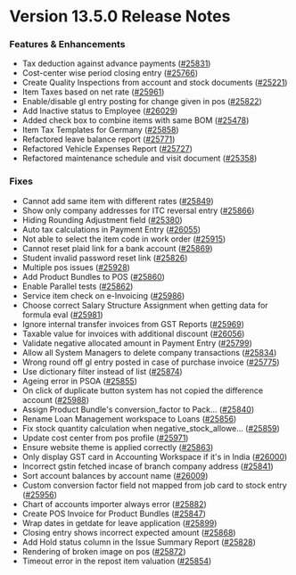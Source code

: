 # Version 13.5.0 Release Notes

### Features & Enhancements

- Tax deduction against advance payments ([#25831](https://github.com/netmanthan/erpnext/pull/25831))
- Cost-center wise period closing entry ([#25766](https://github.com/netmanthan/erpnext/pull/25766))
- Create Quality Inspections from account and stock documents ([#25221](https://github.com/netmanthan/erpnext/pull/25221))
- Item Taxes based on net rate ([#25961](https://github.com/netmanthan/erpnext/pull/25961))
- Enable/disable gl entry posting for change given in pos ([#25822](https://github.com/netmanthan/erpnext/pull/25822))
- Add Inactive status to Employee ([#26029](https://github.com/netmanthan/erpnext/pull/26029))
- Added check box to combine items with same BOM ([#25478](https://github.com/netmanthan/erpnext/pull/25478))
- Item Tax Templates for Germany ([#25858](https://github.com/netmanthan/erpnext/pull/25858))
- Refactored leave balance report ([#25771](https://github.com/netmanthan/erpnext/pull/25771))
- Refactored Vehicle Expenses Report ([#25727](https://github.com/netmanthan/erpnext/pull/25727))
- Refactored maintenance schedule and visit document ([#25358](https://github.com/netmanthan/erpnext/pull/25358))

### Fixes

- Cannot add same item with different rates ([#25849](https://github.com/netmanthan/erpnext/pull/25849))
- Show only company addresses for ITC reversal entry ([#25866](https://github.com/netmanthan/erpnext/pull/25866))
- Hiding Rounding Adjustment field ([#25380](https://github.com/netmanthan/erpnext/pull/25380))
- Auto tax calculations in Payment Entry ([#26055](https://github.com/netmanthan/erpnext/pull/26055))
- Not able to select the item code in work order ([#25915](https://github.com/netmanthan/erpnext/pull/25915))
- Cannot reset plaid link for a bank account ([#25869](https://github.com/netmanthan/erpnext/pull/25869))
- Student invalid password reset link ([#25826](https://github.com/netmanthan/erpnext/pull/25826))
- Multiple pos issues ([#25928](https://github.com/netmanthan/erpnext/pull/25928))
- Add Product Bundles to POS ([#25860](https://github.com/netmanthan/erpnext/pull/25860))
- Enable Parallel tests ([#25862](https://github.com/netmanthan/erpnext/pull/25862))
- Service item check on e-Invoicing ([#25986](https://github.com/netmanthan/erpnext/pull/25986))
- Choose correct Salary Structure Assignment when getting data for formula eval ([#25981](https://github.com/netmanthan/erpnext/pull/25981))
- Ignore internal transfer invoices from GST Reports ([#25969](https://github.com/netmanthan/erpnext/pull/25969))
- Taxable value for invoices with additional discount ([#26056](https://github.com/netmanthan/erpnext/pull/26056))
- Validate negative allocated amount in Payment Entry ([#25799](https://github.com/netmanthan/erpnext/pull/25799))
- Allow all System Managers to delete company transactions ([#25834](https://github.com/netmanthan/erpnext/pull/25834))
- Wrong round off gl entry posted in case of purchase invoice ([#25775](https://github.com/netmanthan/erpnext/pull/25775))
- Use dictionary filter instead of list ([#25874](https://github.com/netmanthan/erpnext/pull/25874))
- Ageing error in PSOA ([#25855](https://github.com/netmanthan/erpnext/pull/25855))
- On click of duplicate button system has not copied the difference account ([#25988](https://github.com/netmanthan/erpnext/pull/25988))
- Assign Product Bundle's conversion_factor to Pack… ([#25840](https://github.com/netmanthan/erpnext/pull/25840))
- Rename Loan Management workspace to Loans ([#25856](https://github.com/netmanthan/erpnext/pull/25856))
- Fix stock quantity calculation when negative_stock_allowe… ([#25859](https://github.com/netmanthan/erpnext/pull/25859))
- Update cost center from pos profile ([#25971](https://github.com/netmanthan/erpnext/pull/25971))
- Ensure website theme is applied correctly ([#25863](https://github.com/netmanthan/erpnext/pull/25863))
- Only display GST card in Accounting Workspace if it's in India ([#26000](https://github.com/netmanthan/erpnext/pull/26000))
- Incorrect gstin fetched incase of branch company address ([#25841](https://github.com/netmanthan/erpnext/pull/25841))
- Sort account balances by account name ([#26009](https://github.com/netmanthan/erpnext/pull/26009))
- Custom conversion factor field not mapped from job card to stock entry ([#25956](https://github.com/netmanthan/erpnext/pull/25956))
- Chart of accounts importer always error ([#25882](https://github.com/netmanthan/erpnext/pull/25882))
- Create POS Invoice for Product Bundles ([#25847](https://github.com/netmanthan/erpnext/pull/25847))
- Wrap dates in getdate for leave application ([#25899](https://github.com/netmanthan/erpnext/pull/25899))
- Closing entry shows incorrect expected amount ([#25868](https://github.com/netmanthan/erpnext/pull/25868))
- Add Hold status column in the Issue Summary Report ([#25828](https://github.com/netmanthan/erpnext/pull/25828))
- Rendering of broken image on pos ([#25872](https://github.com/netmanthan/erpnext/pull/25872))
- Timeout error in the repost item valuation ([#25854](https://github.com/netmanthan/erpnext/pull/25854))